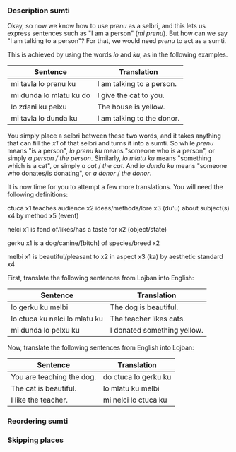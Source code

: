 ### Description sumti

Okay, so now we know how to use _prenu_ as a selbri, and this lets us express sentences such as "I am a person" (_mi prenu_).
But how can we say "I am talking to a person"?
For that, we would need _prenu_ to act as a sumti.

This is achieved by using the words _lo_ and _ku_, as in the following examples.

|Sentence|Translation|
|--------|------|
|mi tavla lo prenu ku|I am talking to a person.|
|mi dunda lo mlatu ku do|I give the cat to you.|
|lo zdani ku pelxu|The house is yellow.|
|mi tavla lo dunda ku|I am talking to the donor.|

You simply place a selbri between these two words, and it takes anything that can fill the _x1_ of that selbri and turns it into a sumti.
So while _prenu_ means "is a person", _lo prenu ku_ means "someone who is a person", or simply _a person / the person_.
Similarly, _lo mlatu ku_ means "something which is a cat", or simply _a cat_ / _the cat_.
And _lo dunda ku_ means "someone who donates/is donating", or _a donor_ / _the donor_.

It is now time for you to attempt a few more translations.
You will need the following definitions:

<span class="definition-head">ctuca</span> x1 teaches audience x2 ideas/methods/lore x3 (du'u) about subject(s) x4 by method x5 (event)

<span class="definition-head">nelci</span> x1 is fond of/likes/has a taste for x2 (object/state)

<span class="definition-head">gerku</span> x1 is a dog/canine/[bitch] of species/breed x2

<span class="definition-head">melbi</span> x1 is beautiful/pleasant to x2 in aspect x3 (ka) by aesthetic standard x4

First, translate the following sentences from Lojban into English:

|Sentence|Translation|
|--------|-----------|
|lo gerku ku melbi|<span class="spoiler-answer">The dog is beautiful.</span>|
|lo ctuca ku nelci lo mlatu ku|<span class="spoiler-answer">The teacher likes cats.</span>|
|mi dunda lo pelxu ku|<span class="spoiler-answer">I donated something yellow.</span>|

Now, translate the following sentences from English into Lojban:

|Sentence|Translation|
|--------|-----------|
|You are teaching the dog.|<span class="spoiler-answer">do ctuca lo gerku ku</span>|
|The cat is beautiful.|<span class="spoiler-answer">lo mlatu ku melbi</span>|
|I like the teacher.|<span class="spoiler-answer">mi nelci lo ctuca ku</span>|

### Reordering sumti

### Skipping places

<!--<span class="definition-head">nelci</span> x1 is fond of/likes/has a taste for x2 (object/state)-->


